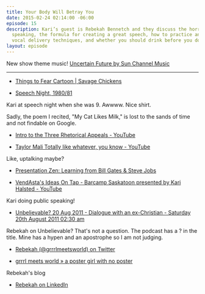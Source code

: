 ```yaml
---
title: Your Body Will Betray You
date: 2015-02-24 02:14:00 -06:00
episode: 15
description: Kari’s guest is Rebekah Bennetch and they discuss the horrors of public
  speaking, the formula for creating a great speech, how to practice and prepare,
  vocal delivery techniques, and whether you should drink before you do a speech.
layout: episode
---
```


New show theme music! [Uncertain Future by Sun Channel Music][1]

* * *

* [Things to Fear Cartoon | Savage Chickens][2]

* [Speech Night, 1980/81][3]

Kari at speech night when she was 9. Awwww. Nice shirt.

Sadly, the poem I recited, "My Cat Likes Milk," is lost to the sands of time and not findable on Google.

* [Intro to the Three Rhetorical Appeals - YouTube][4]

* [Taylor Mali Totally like whatever, you know - YouTube][5]

Like, uptalking maybe?

* [Presentation Zen: Learning from Bill Gates &amp; Steve Jobs][6]

* [VendAsta's Ideas On Tap - Barcamp Saskatoon presented by Kari Halsted - YouTube][7]

Kari doing public speaking!

* [Unbelievable? 20 Aug 2011 - Dialogue with an ex-Christian - Saturday 20th August 2011 02:30 am][8]

Rebekah on Unbelievable? That's not a question. The podcast has a ? in the title. Mine has a hypen and an apostrophe so I am not judging.

* [Rebekah (@grrrlmeetsworld) on Twitter][9]

* [grrrl meets world » a poster girl with no poster][10]

Rebekah's blog

* [Rebekah on LinkedIn][11]

[1]: http://audiojungle.net/item/uncertain-future/10321504
[2]: http://www.savagechickens.com/2010/07/things-to-fear.html
[3]: https://instagram.com/p/zeCM8XpR9p/
[4]: https://www.youtube.com/watch?v=w6BCj_K3fzc&amp;feature=youtu.be
[5]: https://www.youtube.com/watch?v=LGAMd-tT6fQ&amp;feature=youtu.be
[6]: http://www.presentationzen.com/presentationzen/2007/09/steve-bill-redu.html
[7]: https://www.youtube.com/watch?v=jzcEYc4v2SQ
[8]: http://www.premierchristianradio.com/Shows/Saturday/Unbelievable/Episodes/Unbelievable-20-Aug-2011-Dialogue-with-an-ex-Christian
[9]: https://twitter.com/grrrlmeetsworld
[10]: http://www.grrrlmeetsworld.com/
[11]: https://www.linkedin.com/profile/view?id=23160565
